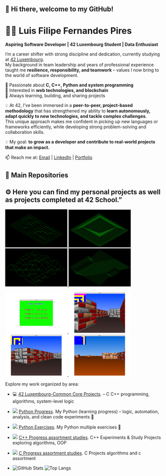 
## 👋 Hi there, welcome to my GitHub!  

# 👨‍💻 Luis Filipe Fernandes Pires  

**Aspiring Software Developer | 42 Luxembourg Student | Data Enthusiast**  

I’m a career shifter with strong discipline and dedication, currently studying at [42 Luxembourg](https://42luxembourg.lu).  
My background in team leadership and years of professional experience taught me **resilience, responsibility, and teamwork** – values I now bring to the world of software development.  

🔹 Passionate about **C, C++, Python and system programming**  
🔹 Interested in **web technologies, and blockchain**  
🔹 Always learning, building, and sharing projects  

💡 At 42, I’ve been immersed in a **peer-to-peer, project-based methodology** that has strengthened my ability to **learn autonomously, adapt quickly to new technologies, and tackle complex challenges**.  
This unique approach makes me confident in picking up new languages or frameworks efficiently, while developing strong problem-solving and collaboration skills. 

💡 My goal: **to grow as a developer and contribute to real-world projects that make an impact.**  

📫 Reach me at: [Email](mailto:learn2b3e@hotmail.com) | [LinkedIn](https://www.linkedin.com/) | [Portfolio](https://fillcoding.com)  

## 📁 Main Repositories

## ⚙️ Here you can find my personal projects as well as projects completed at 42 School.”

<p align="left">
  <a href="https://github.com/LuisFilipePires/badges/blob/main/fdf42.png">
    <img src="https://github.com/LuisFilipePires/badges/blob/main/fdf42.png" alt="FdF map" width="200"/>
  </a>
  <a href="https://github.com/LuisFilipePires/badges/blob/main/pylone.jpeg">
    <img src="https://github.com/LuisFilipePires/badges/blob/main/pylone.jpeg" alt="FdF pylone" width="200"/>
  </a>
  <a href="https://github.com/LuisFilipePires/badges/blob/main/10-2.jpeg">
    <img src="https://github.com/LuisFilipePires/badges/blob/main/10-2.jpeg" alt="FdF map" width="200"/>
  </a>
  <a href="https://github.com/LuisFilipePires/badges/blob/main/pyra.jpeg">
    <img src="https://github.com/LuisFilipePires/badges/blob/main/pyra.jpeg" alt="FdF pylone" width="200"/>
  </a>
</p>
<p align="left">
  <a href="https://github.com/LuisFilipePires/badges/blob/main/cube3d_main.png">
    <img src="https://github.com/LuisFilipePires/badges/blob/main/cube3d_main.png" alt="Cub3D Screenshot 1" width="200"/>
  </a>
  <a href="https://github.com/LuisFilipePires/badges/blob/main/cube3d_2.png">
    <img src="https://github.com/LuisFilipePires/badges/blob/main/cube3d_2.png" alt="Cub3D Screenshot 2" width="200"/>
  </a>
  <a href="https://github.com/LuisFilipePires/badges/blob/main/cube3d_3.png">
    <img src="https://github.com/LuisFilipePires/badges/blob/main/cube3d_3.png" alt="Cub3D Screenshot 1" width="200"/>
  </a>
  <a href="https://github.com/LuisFilipePires/badges/blob/main/cube3d_4.png">
    <img src="https://github.com/LuisFilipePires/badges/blob/main/cube3d_4.png" alt="Cub3D Screenshot 2" width="200"/>
  </a>
</p>

Explore my work organized by area:

- 💻 [42 Luxembourg-Common Core Projects](https://github.com/LuisFilipePires/ecole-42). – C C++ programming, algorithms, system-level logic
- <img src="https://github.com/LuisFilipePires/assets/blob/main/python.png" width="20"/> [Python Progress](https://github.com/LuisFilipePires/Curso-Python). My Python (learning progress) – logic, automation, analysis, and clean code experiments 🐍
-  <img src="https://github.com/LuisFilipePires/assets/blob/main/python.png" width="20"/> [Python Exercises](https://github.com/LuisFilipePires/Python-Exercises). My Python multiple exercises 🐍
- <img src="https://github.com/LuisFilipePires/assets/blob/main/cpp.png" width="20"/> [C++ Progress assortment studies](https://github.com/LuisFilipePires/learning-cpp). C++ Experiments & Study Projects exploring algorithms, OOP
- <img src="https://github.com/LuisFilipePires/assets/blob/main/c.jpg" width="30"/> [C Progress assortment studies](https://github.com/LuisFilipePires/c-assortiment). C Projects algorithms and c assortment

- ![GitHub Stats](https://github-readme-stats.vercel.app/api?username=LuisFilipePires&show_icons=true&bg_color=00000000)
![Top Langs](https://github-readme-stats.vercel.app/api/top-langs/?username=LuisFilipePires&layout=compact&bg_color=00000000)
